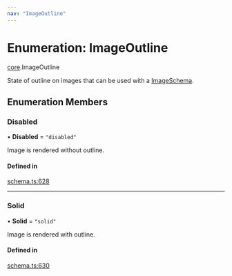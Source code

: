```yaml
---
nav: "ImageOutline"
---
```

# Enumeration: ImageOutline

[core](../modules/core.md).ImageOutline

State of outline on images that can be used with a [ImageSchema](../interfaces/core.ImageSchema.md).

## Enumeration Members

### Disabled

• **Disabled** = ``"disabled"``

Image is rendered without outline.

#### Defined in

[schema.ts:628](https://github.com/coda/packs-sdk/blob/main/schema.ts#L628)

___

### Solid

• **Solid** = ``"solid"``

Image is rendered with outline.

#### Defined in

[schema.ts:630](https://github.com/coda/packs-sdk/blob/main/schema.ts#L630)
